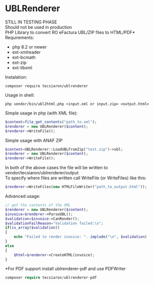 UBLRenderer
===========

STILL IN TESTING PHASE  
Should not be used in production  
PHP Library to convert RO eFactura UBL/ZIP files to HTML/PDF*  
Requirements:  
- php 8.2 or newer  
- ext-xmlreader  
- ext-bcmath  
- ext-zip  
- ext-libxml
  
Instalation:  
```
composer require tecsiaron/ublrenderer
```
Usage in shell:
```
php vendor/bin/ubl2html.php <input.xml or input.zip> <output.html>
```
Simple usage in php (with XML file):
```PHP
$content=file_get_contents("path_to.xml");
$renderer = new UBLRenderer($content);
$renderer->WriteFile();
```
Simple usage with ANAF ZIP
```PHP
$content=UBLRenderer::LoadUBLFromZip("test.zip")->ubl;
$renderer = new UBLRenderer($content);
$renderer->WriteFile();
```
In both of the above cases the file will be written to vendor/tecsiaron/ublrenderer/output  
To specify where files are written call WriteFile (or WriteFiles) like this:  
```PHP
$renderer->WriteFiles(new HTMLFileWriter("path_to_output.html"));
```
Advanced usage:
```PHP
// get the contents of the XML
$renderer = new UBLRenderer($content);
$invoice=$renderer->ParseUBL();
$validation=$invoice->CanRender();
$validationFailReason="Validation failed:\n";
if(is_array($validation))
{
	echo "Failed to render invoice: ". implode("\n", $validation)
}
else
{
	$html=$renderer->CreateHTML(invoice);
}
```
*For PDF support install ublrenderer-pdf and use PDFWriter
```PHP
composer require tecsiaron/ublrenderer-pdf
```